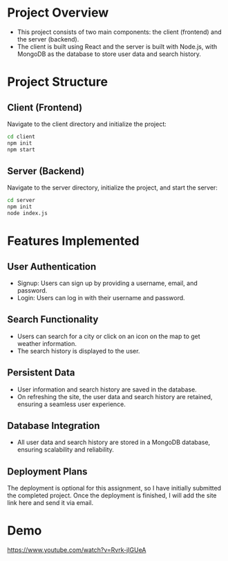 # Project Overview

- This project consists of two main components: the client (frontend) and the server (backend). 
- The client is built using React and the server is built with Node.js, with MongoDB as the database to store user data and search history.

# Project Structure
## Client (Frontend)
Navigate to the client directory and initialize the project:

```bash
cd client
npm init
npm start
```

## Server (Backend)
Navigate to the server directory, initialize the project, and start the server:

```bash
cd server
npm init
node index.js
```

# Features Implemented
## User Authentication
- Signup: Users can sign up by providing a username, email, and password.
- Login: Users can log in with their username and password.
## Search Functionality
- Users can search for a city or click on an icon on the map to get weather information.
- The search history is displayed to the user.
## Persistent Data
- User information and search history are saved in the database.
- On refreshing the site, the user data and search history are retained, ensuring a seamless user experience.
## Database Integration
- All user data and search history are stored in a MongoDB database, ensuring scalability and reliability.
  
## Deployment Plans
The deployment is optional for this assignment, so I have initially submitted the completed project. 
Once the deployment is finished, I will add the site link here and send it via email.


# Demo
https://www.youtube.com/watch?v=Rvrk-jIGUeA 
